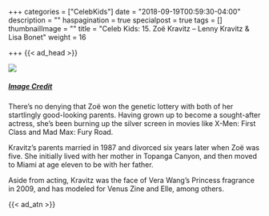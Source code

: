 +++
categories = ["CelebKids"]
date = "2018-09-19T00:59:30-04:00"
description = ""
haspagination = true
specialpost = true
tags = []
thumbnailImage = ""
title = "Celeb Kids: 15. Zoë Kravitz – Lenny Kravitz & Lisa Bonet"
weight = 16

+++
{{< ad_head >}}

![](/uploads/15.jpg)

##### [_Image Credit_](http://americanupbeat.com/kids-of-famous-parents-where-are-they-now/17/)

There’s no denying that Zoë won the genetic lottery with both of her startlingly good-looking parents. Having grown up to become a sought-after actress, she’s been burning up the silver screen in movies like X-Men: First Class and Mad Max: Fury Road.

Kravitz’s parents married in 1987 and divorced six years later when Zoë was five. She initially lived with her mother in Topanga Canyon, and then moved to Miami at age eleven to be with her father.

Aside from acting, Kravitz was the face of Vera Wang’s Princess fragrance in 2009, and has modeled for Venus Zine and Elle, among others.

{{< ad_atn >}}
